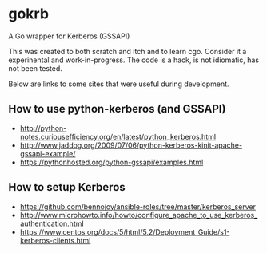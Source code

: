 # gokrb
A Go wrapper for Kerberos (GSSAPI)

This was created to both scratch and itch and to learn cgo. Consider it a
experinental and work-in-progress. The code is a hack, is not idiomatic, has
not been tested.

Below are links to some sites that were useful during development.

How to use python-kerberos (and GSSAPI)
---------------------------------------

- http://python-notes.curiousefficiency.org/en/latest/python_kerberos.html
- http://www.jaddog.org/2009/07/06/python-kerberos-kinit-apache-gssapi-example/
- https://pythonhosted.org/python-gssapi/examples.html

How to setup Kerberos
---------------------

- https://github.com/bennojoy/ansible-roles/tree/master/kerberos_server
- http://www.microhowto.info/howto/configure_apache_to_use_kerberos_authentication.html
- https://www.centos.org/docs/5/html/5.2/Deployment_Guide/s1-kerberos-clients.html
